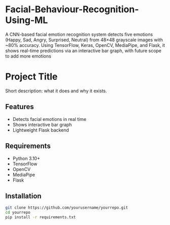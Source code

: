 # Facial-Behaviour-Recognition-Using-ML
A CNN-based facial emotion recognition system detects five emotions (Happy, Sad, Angry, Surprised, Neutral) from 48×48 grayscale images with ~80% accuracy. Using TensorFlow, Keras, OpenCV, MediaPipe, and Flask, it shows real-time predictions via an interactive bar graph, with future scope to add more emotions
# Project Title

Short description: what it does and why it exists.

## Features
- Detects facial emotions in real time
- Shows interactive bar graph
- Lightweight Flask backend

## Requirements
- Python 3.10+
- TensorFlow
- OpenCV
- MediaPipe
- Flask

## Installation
```bash
git clone https://github.com/yourusername/yourrepo.git
cd yourrepo
pip install -r requirements.txt
